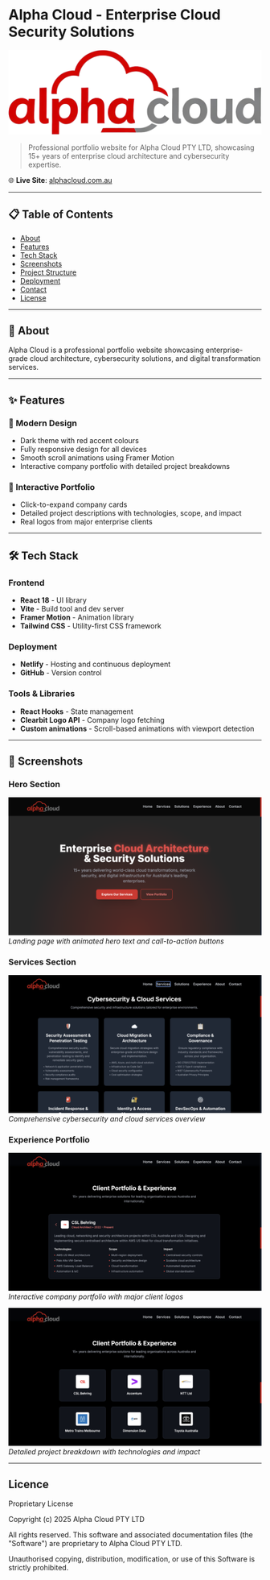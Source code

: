 # Alpha Cloud - Enterprise Cloud Security Solutions

![Alpha Cloud Banner](./public/preview-logo.png)

> Professional portfolio website for Alpha Cloud PTY LTD, showcasing 15+ years of enterprise cloud architecture and cybersecurity expertise.

🌐 **Live Site**: [alphacloud.com.au](https://alphacloud.com.au)

---

## 📋 Table of Contents

- [About](#about)
- [Features](#features)
- [Tech Stack](#tech-stack)
- [Screenshots](#screenshots)
- [Project Structure](#project-structure)
- [Deployment](#deployment)
- [Contact](#contact)
- [License](#license)

---

## 🎯 About

Alpha Cloud is a professional portfolio website showcasing enterprise-grade cloud architecture, cybersecurity solutions, and digital transformation services. 

---

## ✨ Features

### 🎨 Modern Design
- Dark theme with red accent colours
- Fully responsive design for all devices
- Smooth scroll animations using Framer Motion
- Interactive company portfolio with detailed project breakdowns

### 💼 Interactive Portfolio
- Click-to-expand company cards
- Detailed project descriptions with technologies, scope, and impact
- Real logos from major enterprise clients

---

## 🛠 Tech Stack

### Frontend
- **React 18** - UI library
- **Vite** - Build tool and dev server
- **Framer Motion** - Animation library
- **Tailwind CSS** - Utility-first CSS framework

### Deployment
- **Netlify** - Hosting and continuous deployment
- **GitHub** - Version control

### Tools & Libraries
- **React Hooks** - State management
- **Clearbit Logo API** - Company logo fetching
- **Custom animations** - Scroll-based animations with viewport detection

---

## 📸 Screenshots

### Hero Section
![Hero Section](./screenshots/hero.png)
*Landing page with animated hero text and call-to-action buttons*

### Services Section
![Services](./screenshots/services.png)
*Comprehensive cybersecurity and cloud services overview*

### Experience Portfolio
![Experience Grid](./screenshots/experience-grid.png)
*Interactive company portfolio with major client logos*

![Experience Detail](./screenshots/experience-detail.png)
*Detailed project breakdown with technologies and impact*

---

## Licence

Proprietary License

Copyright (c) 2025 Alpha Cloud PTY LTD

All rights reserved. This software and associated documentation files 
(the "Software") are proprietary to Alpha Cloud PTY LTD.

Unauthorised copying, distribution, modification, or use of this Software 
is strictly prohibited.
